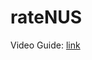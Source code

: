 # rateNUS

Video Guide: [link](https://www.youtube.com/watch?app=desktop&v=9SGDpanrc8U&feature=share)
